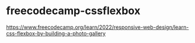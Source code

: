 # freecodecamp-cssflexbox
https://www.freecodecamp.org/learn/2022/responsive-web-design/learn-css-flexbox-by-building-a-photo-gallery
